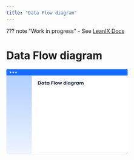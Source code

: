 ```yaml
---
title: "Data Flow diagram"
---
```


??? note "Work in progress"
    - See [LeanIX Docs](https://docs.leanix.net/docs/integration-architecture#dive-into-details---data-flow-diagram)

# Data Flow diagram

![Placeholder](../assets/images/data-flow-thumbnail.png) 

<!--
![](https://www.leanix.net/hubfs/2019-LX-Website/Product/UC%20-%20IntArch/ia-information-flow-8-Col-XL.svg)
-->
